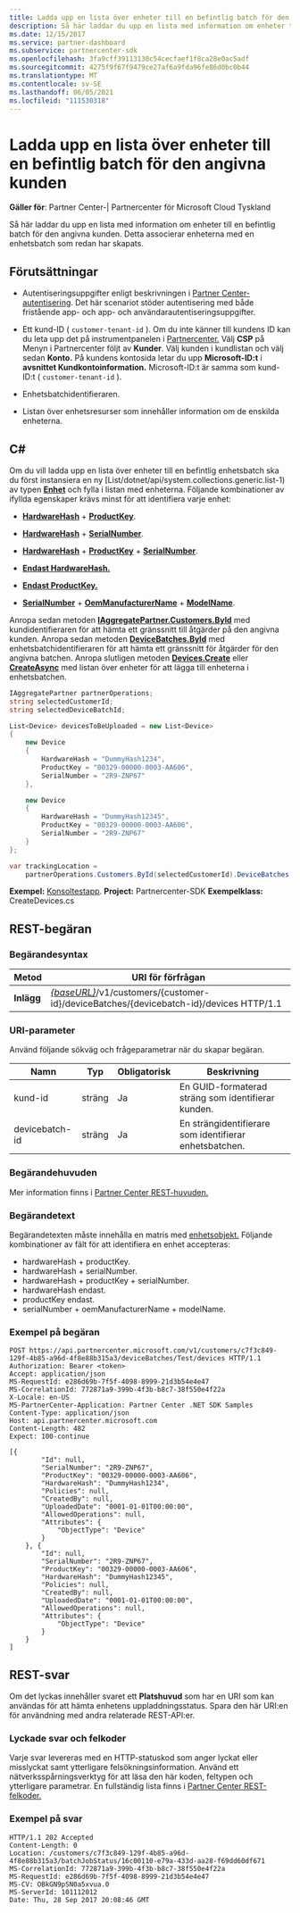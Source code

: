 ```yaml
---
title: Ladda upp en lista över enheter till en befintlig batch för den angivna kunden
description: Så här laddar du upp en lista med information om enheter till en befintlig batch för den angivna kunden. Detta associerar enheterna med en enhetsbatch som redan har skapats.
ms.date: 12/15/2017
ms.service: partner-dashboard
ms.subservice: partnercenter-sdk
ms.openlocfilehash: 3fa9cff39113130c54cecfaef1f8ca28e0ac5adf
ms.sourcegitcommit: 4275f9f67f9479ce27af6a9fda96fe86d0bc0b44
ms.translationtype: MT
ms.contentlocale: sv-SE
ms.lasthandoff: 06/05/2021
ms.locfileid: "111530318"
---
```

# <a name="upload-a-list-of-devices-to-an-existing-batch-for-the-specified-customer"></a>Ladda upp en lista över enheter till en befintlig batch för den angivna kunden

**Gäller för**: Partner Center-| Partnercenter för Microsoft Cloud Tyskland

Så här laddar du upp en lista med information om enheter till en befintlig batch för den angivna kunden. Detta associerar enheterna med en enhetsbatch som redan har skapats.

## <a name="prerequisites"></a>Förutsättningar

- Autentiseringsuppgifter enligt beskrivningen i [Partner Center-autentisering](partner-center-authentication.md). Det här scenariot stöder autentisering med både fristående app- och app- och användarautentiseringsuppgifter.

- Ett kund-ID ( `customer-tenant-id` ). Om du inte känner till kundens ID kan du leta upp det på instrumentpanelen i [Partnercenter.](https://partner.microsoft.com/dashboard) Välj **CSP** på Menyn i Partnercenter följt av **Kunder**. Välj kunden i kundlistan och välj sedan **Konto.** På kundens kontosida letar du upp **Microsoft-ID:t** i **avsnittet Kundkontoinformation.** Microsoft-ID:t är samma som kund-ID:t ( `customer-tenant-id` ).

- Enhetsbatchidentifieraren.

- Listan över enhetsresurser som innehåller information om de enskilda enheterna.

## <a name="c"></a>C\#

Om du vill ladda upp en lista över enheter till en befintlig enhetsbatch ska du först instansiera en ny [List/dotnet/api/system.collections.generic.list-1) av typen [**Enhet**](/dotnet/api/microsoft.store.partnercenter.models.devicesdeployment.device) och fylla i listan med enheterna. Följande kombinationer av ifyllda egenskaper krävs minst för att identifiera varje enhet:

- [**HardwareHash**](/dotnet/api/microsoft.store.partnercenter.models.devicesdeployment.device.hardwarehash)  +  [**ProductKey**](/dotnet/api/microsoft.store.partnercenter.models.devicesdeployment.device.productkey).

- [**HardwareHash**](/dotnet/api/microsoft.store.partnercenter.models.devicesdeployment.device.hardwarehash)  +  [**SerialNumber**](/dotnet/api/microsoft.store.partnercenter.models.devicesdeployment.device.serialnumber).

- [**HardwareHash**](/dotnet/api/microsoft.store.partnercenter.models.devicesdeployment.device.hardwarehash)  +  [**ProductKey**](/dotnet/api/microsoft.store.partnercenter.models.devicesdeployment.device.productkey)  +  [**SerialNumber**](/dotnet/api/microsoft.store.partnercenter.models.devicesdeployment.device.serialnumber).

- [**Endast HardwareHash.**](/dotnet/api/microsoft.store.partnercenter.models.devicesdeployment.device.hardwarehash)

- [**Endast ProductKey.**](/dotnet/api/microsoft.store.partnercenter.models.devicesdeployment.device.productkey)

- [**SerialNumber**](/dotnet/api/microsoft.store.partnercenter.models.devicesdeployment.device.serialnumber)  +  [**OemManufacturerName**](/dotnet/api/microsoft.store.partnercenter.models.devicesdeployment.device.oemmanufacturername)  +  [**ModelName**](/dotnet/api/microsoft.store.partnercenter.models.devicesdeployment.device.modelname).

Anropa sedan metoden [**IAggregatePartner.Customers.ById**](/dotnet/api/microsoft.store.partnercenter.customers.icustomercollection.byid) med kundidentifieraren för att hämta ett gränssnitt till åtgärder på den angivna kunden. Anropa sedan metoden [**DeviceBatches.ById**](/dotnet/api/microsoft.store.partnercenter.devicesdeployment.idevicesbatchcollection.byid) med enhetsbatchidentifieraren för att hämta ett gränssnitt för åtgärder för den angivna batchen. Anropa slutligen metoden [**Devices.Create**](/dotnet/api/microsoft.store.partnercenter.devicesdeployment.idevicecollection.create) eller [**CreateAsync**](/dotnet/api/microsoft.store.partnercenter.devicesdeployment.idevicecollection.createasync) med listan över enheter för att lägga till enheterna i enhetsbatchen.

``` csharp
IAggregatePartner partnerOperations;
string selectedCustomerId;
string selectedDeviceBatchId;

List<Device> devicesToBeUploaded = new List<Device>
{
    new Device
    {
        HardwareHash = "DummyHash1234",
        ProductKey = "00329-00000-0003-AA606",
        SerialNumber = "2R9-ZNP67"
    },

    new Device
    {
        HardwareHash = "DummyHash12345",
        ProductKey = "00329-00000-0003-AA606",
        SerialNumber = "2R9-ZNP67"
    }
};

var trackingLocation =
    partnerOperations.Customers.ById(selectedCustomerId).DeviceBatches.ById(selectedDeviceBatchId).Devices.Create(devicesToBeUploaded);
```

**Exempel:** [Konsoltestapp](console-test-app.md). **Project:** Partnercenter-SDK **Exempelklass:** CreateDevices.cs

## <a name="rest-request"></a>REST-begäran

### <a name="request-syntax"></a>Begärandesyntax

| Metod   | URI för förfrågan                                                                                                            |
|----------|------------------------------------------------------------------------------------------------------------------------|
| **Inlägg** | [*{baseURL}*](partner-center-rest-urls.md)/v1/customers/{customer-id}/deviceBatches/{devicebatch-id}/devices HTTP/1.1 |

### <a name="uri-parameter"></a>URI-parameter

Använd följande sökväg och frågeparametrar när du skapar begäran.

| Namn           | Typ   | Obligatorisk | Beskrivning                                           |
|----------------|--------|----------|-------------------------------------------------------|
| kund-id    | sträng | Ja      | En GUID-formaterad sträng som identifierar kunden. |
| devicebatch-id | sträng | Ja      | En strängidentifierare som identifierar enhetsbatchen. |

### <a name="request-headers"></a>Begärandehuvuden

Mer information finns i [Partner Center REST-huvuden.](headers.md)

### <a name="request-body"></a>Begärandetext

Begärandetexten måste innehålla en matris med [enhetsobjekt.](device-deployment-resources.md#device) Följande kombinationer av fält för att identifiera en enhet accepteras:

- hardwareHash + productKey.
- hardwareHash + serialNumber.
- hardwareHash + productKey + serialNumber.
- hardwareHash endast.
- productKey endast.
- serialNumber + oemManufacturerName + modelName.

### <a name="request-example"></a>Exempel på begäran

```http
POST https://api.partnercenter.microsoft.com/v1/customers/c7f3c849-129f-4b85-a96d-4f8e88b315a3/deviceBatches/Test/devices HTTP/1.1
Authorization: Bearer <token>
Accept: application/json
MS-RequestId: e286d69b-7f5f-4098-8999-21d3b54e4e47
MS-CorrelationId: 772871a9-399b-4f3b-b8c7-38f550e4f22a
X-Locale: en-US
MS-PartnerCenter-Application: Partner Center .NET SDK Samples
Content-Type: application/json
Host: api.partnercenter.microsoft.com
Content-Length: 482
Expect: 100-continue

[{
        "Id": null,
        "SerialNumber": "2R9-ZNP67",
        "ProductKey": "00329-00000-0003-AA606",
        "HardwareHash": "DummyHash1234",
        "Policies": null,
        "CreatedBy": null,
        "UploadedDate": "0001-01-01T00:00:00",
        "AllowedOperations": null,
        "Attributes": {
            "ObjectType": "Device"
        }
    }, {
        "Id": null,
        "SerialNumber": "2R9-ZNP67",
        "ProductKey": "00329-00000-0003-AA606",
        "HardwareHash": "DummyHash12345",
        "Policies": null,
        "CreatedBy": null,
        "UploadedDate": "0001-01-01T00:00:00",
        "AllowedOperations": null,
        "Attributes": {
            "ObjectType": "Device"
        }
    }
]
```

## <a name="rest-response"></a>REST-svar

Om det lyckas innehåller svaret ett **Platshuvud** som har en URI som kan användas för att hämta enhetens uppladdningsstatus. Spara den här URI:en för användning med andra relaterade REST-API:er.

### <a name="response-success-and-error-codes"></a>Lyckade svar och felkoder

Varje svar levereras med en HTTP-statuskod som anger lyckat eller misslyckat samt ytterligare felsökningsinformation. Använd ett nätverksspårningsverktyg för att läsa den här koden, feltypen och ytterligare parametrar. En fullständig lista finns i [Partner Center REST-felkoder.](error-codes.md)

### <a name="response-example"></a>Exempel på svar

```http
HTTP/1.1 202 Accepted
Content-Length: 0
Location: /customers/c7f3c849-129f-4b85-a96d-4f8e88b315a3/batchJobStatus/16c00110-e79a-433d-aa28-f69dd60df671
MS-CorrelationId: 772871a9-399b-4f3b-b8c7-38f550e4f22a
MS-RequestId: e286d69b-7f5f-4098-8999-21d3b54e4e47
MS-CV: OBkGN9pSN0a5xvua.0
MS-ServerId: 101112012
Date: Thu, 28 Sep 2017 20:08:46 GMT
```
